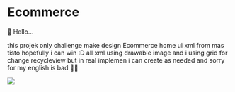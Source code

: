 # Ecommerce
👋 Hello...

this projek only challenge make design Ecommerce home ui xml from mas tisto hopefully i can win :D
all xml using drawable image and i using grid for change recycleview but in real implemen i can create as needed
and sorry for my english is bad 🙏🏻


![](https://media4.giphy.com/media/LpEBzS9a3IGMK3nDNt/giphy.gif?cid=790b76115f18c9925a88c2c7932ac2ec6b3823ec88238196&rid=giphy.gif&ct=g)
